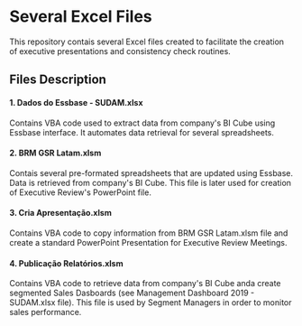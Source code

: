 # Several Excel Files

This repository contais several Excel files created to facilitate the creation of executive presentations and consistency check routines.

## Files Description

#### 1. Dados do Essbase - SUDAM.xlsx
Contains VBA code used to extract data from company's BI Cube using Essbase interface. It automates data retrieval for several spreadsheets.

#### 2. BRM GSR Latam.xlsm
Contais several pre-formated spreadsheets that are updated using Essbase. Data is retrieved from company's BI Cube. This file is later used for creation of Executive Review's PowerPoint file.

#### 3. Cria Apresentação.xlsm
Contains VBA code to copy information from BRM GSR Latam.xlsm file and create a standard PowerPoint Presentation for Executive Review Meetings.

#### 4. Publicação Relatórios.xlsm
Contains VBA code to retrieve data from company's BI Cube anda create segmented Sales Dasboards (see Management Dashboard 2019 - SUDAM.xlsx file). This file is used by Segment Managers in order to monitor sales performance.
